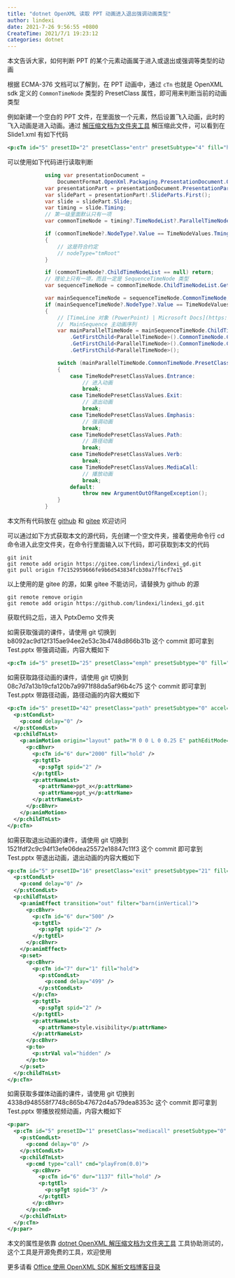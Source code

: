 ```yaml
---
title: "dotnet OpenXML 读取 PPT 动画进入退出强调动画类型"
author: lindexi
date: 2021-7-26 9:56:55 +0800
CreateTime: 2021/7/1 19:23:12
categories: dotnet
---
```


本文告诉大家，如何判断 PPT 的某个元素动画属于进入或退出或强调等类型的动画

<!--more-->


<!-- CreateTime:2021/7/1 19:23:12 -->

<!-- 发布 -->

根据 ECMA-376 文档可以了解到，在 PPT 动画中，通过 `cTn` 也就是 OpenXML sdk 定义的 `CommonTimeNode` 类型的 PresetClass 属性，即可用来判断当前的动画类型

例如新建一个空白的 PPT 文件，在里面放一个元素，然后设置飞入动画，此时的飞入动画是进入动画。通过 [解压缩文档为文件夹工具](https://blog.lindexi.com/post/dotnet-OpenXML-%E8%A7%A3%E5%8E%8B%E7%BC%A9%E6%96%87%E6%A1%A3%E4%B8%BA%E6%96%87%E4%BB%B6%E5%A4%B9%E5%B7%A5%E5%85%B7.html ) 解压缩此文件，可以看到在 Slide1.xml 有如下代码

```xml
<p:cTn id="5" presetID="2" presetClass="entr" presetSubtype="4" fill="hold" grpId="0" nodeType="clickEffect">
```

可以使用如下代码进行读取判断

```csharp
            using var presentationDocument =
                DocumentFormat.OpenXml.Packaging.PresentationDocument.Open("Test.pptx", false);
            var presentationPart = presentationDocument.PresentationPart;
            var slidePart = presentationPart!.SlideParts.First();
            var slide = slidePart.Slide;
            var timing = slide.Timing;
            // 第一级里面默认只有一项
            var commonTimeNode = timing?.TimeNodeList?.ParallelTimeNode?.CommonTimeNode;

            if (commonTimeNode?.NodeType?.Value == TimeNodeValues.TmingRoot)
            {
                // 这是符合约定
                // nodeType="tmRoot"
            }

            if (commonTimeNode?.ChildTimeNodeList == null) return;
            // 理论上只有一项，而且一定是 SequenceTimeNode 类型
            var sequenceTimeNode = commonTimeNode.ChildTimeNodeList.GetFirstChild<SequenceTimeNode>();

            var mainSequenceTimeNode = sequenceTimeNode.CommonTimeNode;
            if (mainSequenceTimeNode?.NodeType?.Value == TimeNodeValues.MainSequence)
            {
                // [TimeLine 对象 (PowerPoint) | Microsoft Docs](https://docs.microsoft.com/zh-cn/office/vba/api/PowerPoint.TimeLine )
                //  MainSequence 主动画序列
                var mainParallelTimeNode = mainSequenceTimeNode.ChildTimeNodeList
                    .GetFirstChild<ParallelTimeNode>().CommonTimeNode.ChildTimeNodeList
                    .GetFirstChild<ParallelTimeNode>().CommonTimeNode.ChildTimeNodeList
                    .GetFirstChild<ParallelTimeNode>();

                switch (mainParallelTimeNode.CommonTimeNode.PresetClass.Value)
                {
                    case TimeNodePresetClassValues.Entrance:
                        // 进入动画
                        break;
                    case TimeNodePresetClassValues.Exit:
                        // 退出动画
                        break;
                    case TimeNodePresetClassValues.Emphasis:
                        // 强调动画
                        break;
                    case TimeNodePresetClassValues.Path:
                        // 路径动画
                        break;
                    case TimeNodePresetClassValues.Verb:
                        break;
                    case TimeNodePresetClassValues.MediaCall:
                        // 播放动画
                        break;
                    default:
                        throw new ArgumentOutOfRangeException();
                }
            }
```

本文所有代码放在 [github](https://github.com/lindexi/lindexi_gd/tree/f7c152959666fe9b6d543834fcb30a7ff6cf7e15/PptxDemo) 和 [gitee](https://gitee.com/lindexi/lindexi_gd/tree/f7c152959666fe9b6d543834fcb30a7ff6cf7e15/PptxDemo) 欢迎访问

可以通过如下方式获取本文的源代码，先创建一个空文件夹，接着使用命令行 cd 命令进入此空文件夹，在命令行里面输入以下代码，即可获取到本文的代码

```
git init
git remote add origin https://gitee.com/lindexi/lindexi_gd.git
git pull origin f7c152959666fe9b6d543834fcb30a7ff6cf7e15
```

以上使用的是 gitee 的源，如果 gitee 不能访问，请替换为 github 的源

```
git remote remove origin
git remote add origin https://github.com/lindexi/lindexi_gd.git
```

获取代码之后，进入 PptxDemo 文件夹

如需获取强调的课件，请使用 git 切换到 b8092ac9d12f315ae94ee2e53c3b4748d866b31b 这个 commit 即可拿到 Test.pptx 带强调动画，内容大概如下

```xml
<p:cTn id="5" presetID="25" presetClass="emph" presetSubtype="0" fill="hold" grpId="0" nodeType="clickEffect">
```

如需获取路径动画的课件，请使用 git 切换到 08c7d7a13b19cfa120b7a9971f88da5af96b4c75 这个 commit 即可拿到 Test.pptx 带路径动画，路径动画的内容大概如下

```xml
<p:cTn id="5" presetID="42" presetClass="path" presetSubtype="0" accel="50000" decel="50000" fill="hold" grpId="0" nodeType="clickEffect">
  <p:stCondLst>
    <p:cond delay="0" />
  </p:stCondLst>
  <p:childTnLst>
    <p:animMotion origin="layout" path="M 0 0 L 0 0.25 E" pathEditMode="relative" ptsTypes="">
      <p:cBhvr>
        <p:cTn id="6" dur="2000" fill="hold" />
        <p:tgtEl>
          <p:spTgt spid="2" />
        </p:tgtEl>
        <p:attrNameLst>
          <p:attrName>ppt_x</p:attrName>
          <p:attrName>ppt_y</p:attrName>
        </p:attrNameLst>
      </p:cBhvr>
    </p:animMotion>
  </p:childTnLst>
</p:cTn>
```

如需获取退出动画的课件，请使用 git 切换到 1521fdf2c9c94f13efe06dea25572e18847c11f3 这个 commit 即可拿到 Test.pptx 带退出动画，退出动画的内容大概如下

```xml
<p:cTn id="5" presetID="16" presetClass="exit" presetSubtype="21" fill="hold" grpId="0" nodeType="clickEffect">
  <p:stCondLst>
    <p:cond delay="0" />
  </p:stCondLst>
  <p:childTnLst>
    <p:animEffect transition="out" filter="barn(inVertical)">
      <p:cBhvr>
        <p:cTn id="6" dur="500" />
        <p:tgtEl>
          <p:spTgt spid="2" />
        </p:tgtEl>
      </p:cBhvr>
    </p:animEffect>
    <p:set>
      <p:cBhvr>
        <p:cTn id="7" dur="1" fill="hold">
          <p:stCondLst>
            <p:cond delay="499" />
          </p:stCondLst>
        </p:cTn>
        <p:tgtEl>
          <p:spTgt spid="2" />
        </p:tgtEl>
        <p:attrNameLst>
          <p:attrName>style.visibility</p:attrName>
        </p:attrNameLst>
      </p:cBhvr>
      <p:to>
        <p:strVal val="hidden" />
      </p:to>
    </p:set>
  </p:childTnLst>
</p:cTn>
```

如需获取多媒体动画的课件，请使用 git 切换到 4338d948558f7748c865b47672d4a579dea8353c 这个 commit 即可拿到 Test.pptx 带播放视频动画，内容大概如下

```xml
<p:par>
  <p:cTn id="5" presetID="1" presetClass="mediacall" presetSubtype="0" fill="hold" nodeType="clickEffect">
    <p:stCondLst>
      <p:cond delay="0" />
    </p:stCondLst>
    <p:childTnLst>
      <p:cmd type="call" cmd="playFrom(0.0)">
        <p:cBhvr>
          <p:cTn id="6" dur="1137" fill="hold" />
          <p:tgtEl>
            <p:spTgt spid="3" />
          </p:tgtEl>
        </p:cBhvr>
      </p:cmd>
    </p:childTnLst>
  </p:cTn>
</p:par>            
```

本文的属性是依靠 [dotnet OpenXML 解压缩文档为文件夹工具](https://blog.lindexi.com/post/dotnet-OpenXML-%E8%A7%A3%E5%8E%8B%E7%BC%A9%E6%96%87%E6%A1%A3%E4%B8%BA%E6%96%87%E4%BB%B6%E5%A4%B9%E5%B7%A5%E5%85%B7.html ) 工具协助测试的，这个工具是开源免费的工具，欢迎使用

更多请看 [Office 使用 OpenXML SDK 解析文档博客目录](https://blog.lindexi.com/post/Office-%E4%BD%BF%E7%94%A8-OpenXML-SDK-%E8%A7%A3%E6%9E%90%E6%96%87%E6%A1%A3%E5%8D%9A%E5%AE%A2%E7%9B%AE%E5%BD%95.html )

